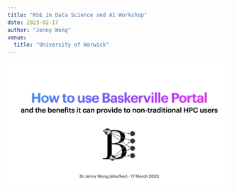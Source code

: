```yaml
---
title: "RSE in Data Science and AI Workshop"
date: 2023-02-17
author: "Jenny Wong"
venue:
  title: "University of Warwick"
---
```


[![Click here](./thumbnail.png)](./rse-data-ai.pdf)

